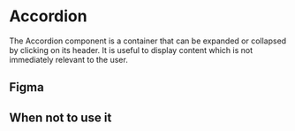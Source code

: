 # Accordion

The Accordion component is a container that can be expanded or collapsed by clicking on its header. It is useful to display content which is not immediately relevant to the user.

## Figma

## When not to use it
